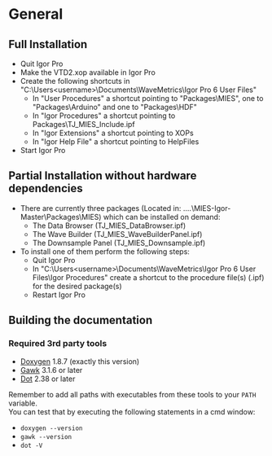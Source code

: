 # General

## Full Installation

* Quit Igor Pro
* Make the VTD2.xop available in Igor Pro
* Create the following shortcuts in "C:\Users\<username>\Documents\WaveMetrics\Igor Pro 6 User Files"
  * In "User Procedures" a shortcut pointing to "Packages\MIES", one to "Packages\Arduino" and one to "Packages\HDF"
  * In "Igor Procedures" a shortcut pointing to Packages\TJ_MIES_Include.ipf
  * In "Igor Extensions" a shortcut pointing to XOPs
  * In "Igor Help File"  a shortcut pointing to HelpFiles
* Start Igor Pro

## Partial Installation without hardware dependencies
* There are currently three packages (Located in: ....\MIES-Igor-Master\Packages\MIES) which can be installed on demand:
  * The Data Browser (TJ_MIES_DataBrowser.ipf)
  * The Wave Builder (TJ_MIES_WaveBuilderPanel.ipf)
  * The Downsample Panel (TJ_MIES_Downsample.ipf)
* To install one of them perform the following steps:
  * Quit Igor Pro
  * In "C:\Users\<username>\Documents\WaveMetrics\Igor Pro 6 User Files\Igor Procedures" create a shortcut to the procedure file(s) (.ipf) for the desired package(s) 
  * Restart Igor Pro

## Building the documentation

### Required 3rd party tools
* [Doxygen](http://doxygen.org) 1.8.7 (exactly this version)
* [Gawk](http://gnuwin32.sourceforge.net/packages/gawk.htm) 3.1.6 or later
* [Dot](http://www.graphviz.org) 2.38 or later

Remember to add all paths with executables from these tools to your `PATH` variable.<br>
You can test that by executing the following statements in a cmd window:

* `doxygen --version`
* `gawk --version`
* `dot -V`